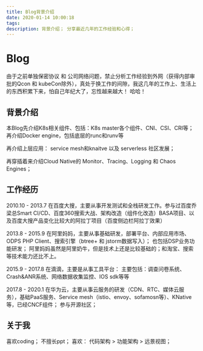 ```yaml
---
title: Blog背景介绍
date: 2020-01-14 10:00:18
tags: 
description: 背景介绍； 分享最近几年的工作经验和心得；
---
```


# Blog

由于之前单独保密协议 和 公司网络问题，禁止分析工作经验到外网（获得内部审批的Qcon 和 kubeCon除外），真处于换工作的间隙，我这几年的工作上、生活上的东西积累下来，怕自己年纪大了，忘性越来越大！ 哈哈！

## 背景介绍
本Blog先介绍K8s相关组件、包括：K8s master各个组件、CNI、CSI、CRI等；再介绍Docker engine，包括底层的runc和runv等

再介绍上层应用： service mesh和knaitve 以及 serverless 社区发展；

再穿插着来介绍Cloud Native的 Monitor、Tracing、Logging 和 Chaos Engines；


## 工作经历

2010.10 - 2013.7 在百度大搜，主要从事开发测试和全栈研发工作。参与过百度乔梁总Smart CI/CD、百度360搜索大战、架构改造（组件化改造）BASA项目、以及百度大搜产品变化比较大的阿拉丁项目（百度侧边栏阿拉丁效果）


2013.8 - 2015.9 在阿里妈妈，主要从事基础研发，部署平台、内部应用市场、ODPS PHP Client、搜索引擎（btree+ 和 jstorm数据写入）； 也包括DSP业务功能研发； 阿里妈妈虽然是阿里奶牛，但是技术上还是比较基础的；和淘宝、搜索等技术能力还比不上。

2015.9 - 2017.8 在滴滴，主要是从事工具平台： 主要包括：调查问卷系统、Crash&ANR系统、网络数据收集监控、IOS sdk等等

2017.8 - 2020.1 在华为云，主要从事云服务的研发（CDN、RTC、媒体云服务），基础PaaS服务、Service mesh（istio、envoy、sofamosn等）、KNative等，已经CNCF组件； 参与开源社区；

## 关于我

喜欢coding； 不擅长ppt； 喜欢： 代码架构 > 功能架构 > 远景视图；